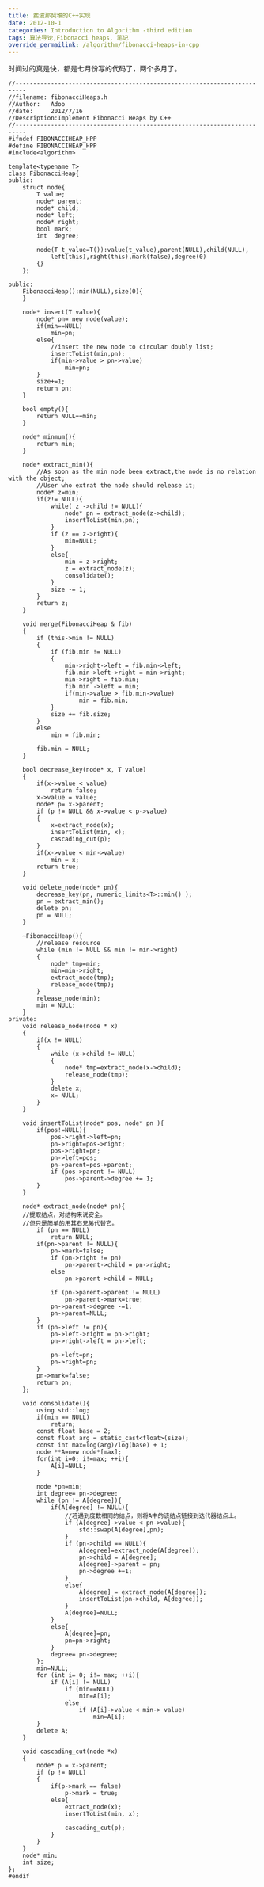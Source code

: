 ```yaml
---
title: 斐波那契堆的C++实现
date: 2012-10-1
categories: Introduction to Algorithm -third edition
tags: 算法导论,Fibonacci heaps, 笔记
override_permailink: /algorithm/fibonacci-heaps-in-cpp
---
```


时间过的真是快，都是七月份写的代码了，两个多月了。

	//-------------------------------------------------------------------------
	//filename: fibonacciHeaps.h
	//Author:   Adoo
	//date:		2012/7/16
	//Description:Implement Fibonacci Heaps by C++
	//-------------------------------------------------------------------------
	#ifndef FIBONACCIHEAP_HPP
	#define FIBONACCIHEAP_HPP
	#include<algorithm>

	template<typename T>
	class FibonacciHeap{
	public:
		struct node{
			T value;
			node* parent;
			node* child;
			node* left;
			node* right;
			bool mark;
			int  degree;
		
			node(T t_value=T()):value(t_value),parent(NULL),child(NULL),
				left(this),right(this),mark(false),degree(0)
			{}
		};

	public:
		FibonacciHeap():min(NULL),size(0){
		}

		node* insert(T value){
			node* pn= new node(value);
			if(min==NULL)
				min=pn;
			else{
				//insert the new node to circular doubly list;
				insertToList(min,pn);
				if(min->value > pn->value)
					min=pn;
			}
			size+=1;
			return pn;
		}

		bool empty(){
			return NULL==min;
		}

		node* minmum(){
			return min;
		}
	
		node* extract_min(){
			//As soon as the min node been extract,the node is no relation with the object;
			//User who extrat the node should release it;
			node* z=min;
			if(z!= NULL){
				while( z ->child != NULL){
					node* pn = extract_node(z->child);
					insertToList(min,pn);
				}
				if (z == z->right){
					min=NULL;
				}
				else{
					min = z->right;
					z = extract_node(z); 
					consolidate();
				}
				size -= 1;
			}
			return z;
		}
	
		void merge(FibonacciHeap & fib)
		{
			if (this->min != NULL)
			{
				if (fib.min != NULL)
				{
					min->right->left = fib.min->left;
					fib.min->left->right = min->right;
					min->right = fib.min;
					fib.min ->left = min;
					if(min->value > fib.min->value)
						min = fib.min;
				}
				size += fib.size;
			}
			else
				min = fib.min;

			fib.min = NULL;
		}
	
		bool decrease_key(node* x, T value)
		{
			if(x->value < value)
				return false;
			x->value = value;
			node* p= x->parent;
			if (p != NULL && x->value < p->value)
			{
				x=extract_node(x);
				insertToList(min, x);
				cascading_cut(p);
			}
			if(x->value < min->value)
				min = x;
			return true;
		}

		void delete_node(node* pn){
			decrease_key(pn, numeric_limits<T>::min() );
			pn = extract_min();
			delete pn;
			pn = NULL;
		}
	
		~FibonacciHeap(){
			//release resource
			while (min != NULL && min != min->right)
			{
				node* tmp=min;
				min=min->right;
				extract_node(tmp);
				release_node(tmp);
			}
			release_node(min);
			min = NULL;
		}
	private:
		void release_node(node * x)
		{
			if(x != NULL)
			{
				while (x->child != NULL)
				{
					node* tmp=extract_node(x->child);
					release_node(tmp);
				}
				delete x;
				x= NULL;
			}
		}

		void insertToList(node* pos, node* pn ){
			if(pos!=NULL){
				pos->right->left=pn;
				pn->right=pos->right;
				pos->right=pn;
				pn->left=pos;
				pn->parent=pos->parent;
				if (pos->parent != NULL)
					pos->parent->degree += 1;
			}
		}
	
		node* extract_node(node* pn){
		//提取结点，对结构来说安全。
		//但只是简单的用其右兄弟代替它。
			if (pn == NULL)
				return NULL;
			if(pn->parent != NULL){
				pn->mark=false;
				if (pn->right != pn)
					pn->parent->child = pn->right;
				else
					pn->parent->child = NULL;
			
				if (pn->parent->parent != NULL)
					pn->parent->mark=true;
				pn->parent->degree -=1;
				pn->parent=NULL;
			}
			if (pn->left != pn){
				pn->left->right = pn->right;
				pn->right->left = pn->left;

				pn->left=pn;
				pn->right=pn;
			}
			pn->mark=false;
			return pn;
		};
	
		void consolidate(){
			using std::log;
			if(min == NULL)
				return;
			const float base = 2;
			const float arg = static_cast<float>(size);
			const int max=log(arg)/log(base) + 1;
			node **A=new node*[max];
			for(int i=0; i!=max; ++i){
				A[i]=NULL;
			}

			node *pn=min;
			int degree= pn->degree;
			while (pn != A[degree]){
				if(A[degree] != NULL){
					//若遇到度数相同的结点，则将A中的该结点链接到迭代器结点上。
					if (A[degree]->value < pn->value){
						std::swap(A[degree],pn);
					}
					if (pn->child == NULL){
						A[degree]=extract_node(A[degree]);
						pn->child = A[degree];
						A[degree]->parent = pn;
						pn->degree +=1;
					}	
					else{
						A[degree] = extract_node(A[degree]);
						insertToList(pn->child, A[degree]);
					}
					A[degree]=NULL;
				}
				else{
					A[degree]=pn;
					pn=pn->right;
				}
				degree= pn->degree;
			};
			min=NULL;
			for (int i= 0; i!= max; ++i){
				if (A[i] != NULL)
					if (min==NULL)
						min=A[i];
					else
						if (A[i]->value < min-> value)
							min=A[i];
			}
			delete A;
		}

		void cascading_cut(node *x)
		{
			node* p = x->parent;
			if (p != NULL)
			{
				if(p->mark == false)
					p->mark = true;
				else{
					extract_node(x);
					insertToList(min, x);

					cascading_cut(p);
				}
			}
		}
		node* min;
		int size;
	};
	#endif

